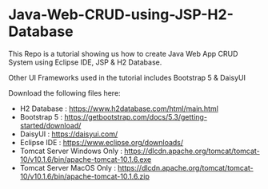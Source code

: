 # Java-Web-CRUD-using-JSP-H2-Database
This Repo is a tutorial showing us how to create Java Web App CRUD System using Eclipse IDE, JSP & H2 Database.

Other UI Frameworks used in the tutorial includes Bootstrap 5 & DaisyUI

Download the following files here:

* H2 Database : https://www.h2database.com/html/main.html
* Bootstrap 5 : https://getbootstrap.com/docs/5.3/getting-started/download/
* DaisyUI : https://daisyui.com/
* Eclipse IDE : https://www.eclipse.org/downloads/
* Tomcat Server Windows Only : https://dlcdn.apache.org/tomcat/tomcat-10/v10.1.6/bin/apache-tomcat-10.1.6.exe
* Tomcat Server MacOS Only : https://dlcdn.apache.org/tomcat/tomcat-10/v10.1.6/bin/apache-tomcat-10.1.6.zip




